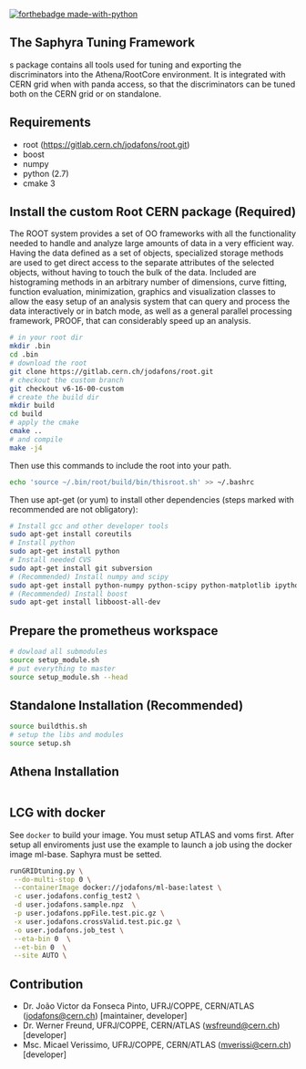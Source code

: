 [![forthebadge made-with-python](http://ForTheBadge.com/images/badges/made-with-python.svg)](https://www.python.org/)

## The Saphyra Tuning Framework

s package contains all tools used for tuning and exporting the discriminators 
into the Athena/RootCore environment. It is integrated with CERN grid when with 
panda access, so that the discriminators can be tuned both on the CERN grid or 
on standalone.

## Requirements

- root (https://gitlab.cern.ch/jodafons/root.git)
- boost
- numpy
- python (2.7)
- cmake 3


## Install the custom Root CERN package (Required)

The ROOT system provides a set of OO frameworks with all the functionality
needed to handle and analyze large amounts of data in a very efficient way.
Having the data defined as a set of objects, specialized storage methods are
used to get direct access to the separate attributes of the selected objects,
without having to touch the bulk of the data. Included are histograming
methods in an arbitrary number of dimensions, curve fitting, function
evaluation, minimization, graphics and visualization classes to allow
the easy setup of an analysis system that can query and process the data
interactively or in batch mode, as well as a general parallel processing
framework, PROOF, that can considerably speed up an analysis.


```bash
# in your root dir
mkdir .bin
cd .bin
# download the root
git clone https://gitlab.cern.ch/jodafons/root.git
# checkout the custom branch
git checkout v6-16-00-custom
# create the build dir
mkdir build
cd build
# apply the cmake 
cmake ..
# and compile
make -j4
```

Then use this commands to include the root into your path.

```bash
echo 'source ~/.bin/root/build/bin/thisroot.sh' >> ~/.bashrc
```

Then use apt-get (or yum) to install other dependencies (steps marked with recommended are not obligatory):

```bash
# Install gcc and other developer tools
sudo apt-get install coreutils
# Install python
sudo apt-get install python
# Install needed CVS
sudo apt-get install git subversion
# (Recommended) Install numpy and scipy
sudo apt-get install python-numpy python-scipy python-matplotlib ipython ipython-notebook python-pandas python-sympy python-nose
# (Recommended) Install boost
sudo apt-get install libboost-all-dev
```

## Prepare the prometheus workspace

```bash
# dowload all submodules
source setup_module.sh
# put everything to master
source setup_module.sh --head
```



## Standalone Installation (Recommended)

```bash
source buildthis.sh
# setup the libs and modules
source setup.sh
```

## Athena Installation

```bash
```


## LCG with docker

See `docker` to build your image. You must setup ATLAS and voms first.
After setup all enviroments just use the example to launch a job using
the docker image ml-base. Saphyra must be setted.

```bash
runGRIDtuning.py \
 --do-multi-stop 0 \
 --containerImage docker://jodafons/ml-base:latest \
 -c user.jodafons.config_test2 \
 -d user.jodafons.sample.npz  \
 -p user.jodafons.ppFile.test.pic.gz \
 -x user.jodafons.crossValid.test.pic.gz \
 -o user.jodafons.job_test \
 --eta-bin 0  \
 --et-bin 0  \
 --site AUTO \
```




## Contribution

- Dr. João Victor da Fonseca Pinto, UFRJ/COPPE, CERN/ATLAS (jodafons@cern.ch) [maintainer, developer]
- Dr. Werner Freund, UFRJ/COPPE, CERN/ATLAS (wsfreund@cern.ch) [developer]
- Msc. Micael Verissimo, UFRJ/COPPE, CERN/ATLAS (mverissi@cern.ch) [developer]



